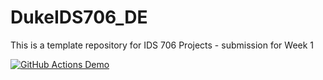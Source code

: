 # DukeIDS706_DE
This is a template repository for IDS 706 Projects - submission for Week 1


[![GitHub Actions Demo](https://github.com/DivyaSharma0795/DukeIDS706_DE_ds655/actions/workflows/github-actions-demo.yml/badge.svg)](https://github.com/DivyaSharma0795/DukeIDS706_DE_ds655/actions/workflows/github-actions-demo.yml)
